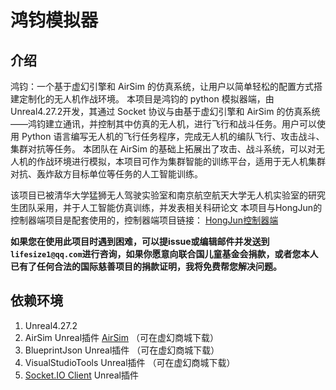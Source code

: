 # 鸿钧模拟器
## 介绍
鸿钧：一个基于虚幻引擎和 AirSim 的仿真系统，让用户以简单轻松的配置方式搭建定制化的无人机作战环境。 本项目是鸿钧的 python 模拟器端，由Unreal4.27.2开发，其通过 Socket 协议与由基于虚幻引擎和 AirSim 的仿真系统——鸿钧建立通讯，并控制其中仿真的无人机，进行飞行和战斗任务。用户可以使用 Python 语言编写无人机的飞行任务程序，完成无人机的编队飞行、攻击战斗、集群对抗等任务。 本团队在 AirSim 的基础上拓展出了攻击、战斗系统，可以对无人机的作战环境进行模拟，本项目可作为集群智能的训练平台，适用于无人机集群对抗、轰炸敌方目标单位等任务的人工智能训练。

该项目已被清华大学猛狮无人驾驶实验室和南京航空航天大学无人机实验室的研究生团队采用，并于人工智能仿真训练，并发表相关科研论文 本项目与HongJun的控制器端项目是配套使用的，控制器端项目链接：
[HongJun控制器端](https://github.com/CGandGameEngineLearner/HongJun)

**如果您在使用此项目时遇到困难，可以提issue或编辑邮件并发送到`lifesize1@qq.com`进行咨询，如果你愿意向联合国儿童基金会捐款，或者您本人已有了任何合法的国际慈善项目的捐款证明，我将免费帮您解决问题。**

## 依赖环境
1. Unreal4.27.2
2. AirSim Unreal插件 [AirSim](https://github.com/microsoft/AirSim/tree/main/Unreal/Plugins/AirSim) （可在虚幻商城下载）
3. BlueprintJson Unreal插件 （可在虚幻商城下载） 
4. VisualStudioTools  Unreal插件 （可在虚幻商城下载） 
3. [Socket.IO Client](https://github.com/getnamo/socketio-client-ue4) Unreal插件

